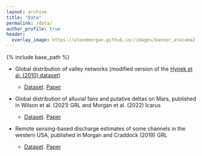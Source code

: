 ```yaml
---
layout: archive
title: "Data"
permalink: /data/
author_profile: true
header:
  overlay_image: https://alexmmorgan.github.io//images/banner_atacama2.jpg
---
```





{% include base_path %}


* Global distribution of valley networks (modified version of the [Hynek et al. (2010) dataset](https://agupubs.onlinelibrary.wiley.com/doi/full/10.1029/2009JE003548))
  * [Dataset](https://raw.githubusercontent.com/alexmmorgan/alexmmorgan.github.io/master/_files/Goudge_etal_2022_VN_database.zip). [Paper](https://www.nature.com/articles/s41586-021-03860-1)

* Global distribution of alluvial fans and putative deltas on Mars, published in Wilson et al. (2021) GRL and Morgan et al. (2022) Icarus
  * [Dataset](https://raw.githubusercontent.com/alexmmorgan/alexmmorgan.github.io/master/_files/Wilson_etal_MarsGlobalFans.csv). [Paper](https://agupubs.onlinelibrary.wiley.com/doi/abs/10.1029/2020GL091653)

* Remote sensing-based discharge estimates of some channels in the western USA, published in Morgan and Craddock (2019) GRL
  * [Dataset](https://raw.githubusercontent.com/alexmmorgan/alexmmorgan.github.io/master/_files/Morgan_Craddock_Paleodischarge_2019.csv). [Paper](https://agupubs.onlinelibrary.wiley.com/doi/full/10.1029/2019GL084921)
